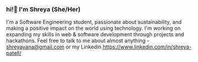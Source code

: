 ### hi!👋 I'm Shreya (She/Her)
I'm a Software Engineering student, passionate about sustainability, and making a positive impact on the world using technology. I'm working on expanding my skills in web & software development through projects and hackathons. Feel free to talk to me about almost anything - shreyayana@gmail.com or my Linkedin https://www.linkedin.com/in/shreya-patell/ 
